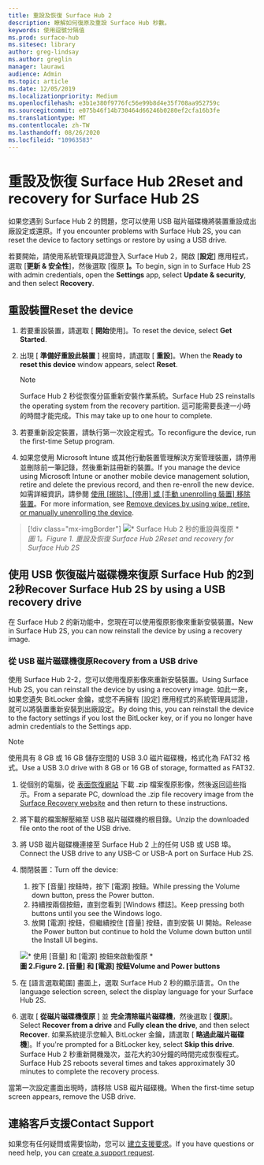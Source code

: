 ```yaml
---
title: 重設及恢復 Surface Hub 2
description: 瞭解如何復原及重設 Surface Hub 秒數。
keywords: 使用逗號分隔值
ms.prod: surface-hub
ms.sitesec: library
author: greg-lindsay
ms.author: greglin
manager: laurawi
audience: Admin
ms.topic: article
ms.date: 12/05/2019
ms.localizationpriority: Medium
ms.openlocfilehash: e3b1e380f9776fc56e99b8d4e35f708aa952759c
ms.sourcegitcommit: e075b46f14b730464d66246b0280ef2cfa16b3fe
ms.translationtype: MT
ms.contentlocale: zh-TW
ms.lasthandoff: 08/26/2020
ms.locfileid: "10963583"
---
```

# <span data-ttu-id="dfd61-104">重設及恢復 Surface Hub 2</span><span class="sxs-lookup"><span data-stu-id="dfd61-104">Reset and recovery for Surface Hub 2S</span></span>

<span data-ttu-id="dfd61-105">如果您遇到 Surface Hub 2 的問題，您可以使用 USB 磁片磁碟機將裝置重設成出廠設定或還原。</span><span class="sxs-lookup"><span data-stu-id="dfd61-105">If you encounter problems with Surface Hub 2S, you can reset the device to factory settings or restore by using a USB drive.</span></span>

<span data-ttu-id="dfd61-106">若要開始，請使用系統管理員認證登入 Surface Hub 2，開啟 [**設定**] 應用程式，選取 [**更新 & 安全性**]，然後選取 [復原 **]。**</span><span class="sxs-lookup"><span data-stu-id="dfd61-106">To begin, sign in to Surface Hub 2S with admin credentials, open the **Settings** app, select **Update & security**, and then select **Recovery**.</span></span>

## <span data-ttu-id="dfd61-107">重設裝置</span><span class="sxs-lookup"><span data-stu-id="dfd61-107">Reset the device</span></span>

1. <span data-ttu-id="dfd61-108">若要重設裝置，請選取 [ **開始**使用]。</span><span class="sxs-lookup"><span data-stu-id="dfd61-108">To reset the device, select **Get Started**.</span></span>

2. <span data-ttu-id="dfd61-109">出現 [ **準備好重設此裝置** ] 視窗時，請選取 [ **重設**]。</span><span class="sxs-lookup"><span data-stu-id="dfd61-109">When the **Ready to reset this device** window appears, select **Reset**.</span></span> 
  
   > [!NOTE]
   > <span data-ttu-id="dfd61-110">Surface Hub 2 秒從恢復分區重新安裝作業系統。</span><span class="sxs-lookup"><span data-stu-id="dfd61-110">Surface Hub 2S reinstalls the operating system from the recovery partition.</span></span> <span data-ttu-id="dfd61-111">這可能需要長達一小時的時間才能完成。</span><span class="sxs-lookup"><span data-stu-id="dfd61-111">This may take up to one hour to complete.</span></span>
  
3. <span data-ttu-id="dfd61-112">若要重新設定裝置，請執行第一次設定程式。</span><span class="sxs-lookup"><span data-stu-id="dfd61-112">To reconfigure the device, run the first-time Setup program.</span></span>

4. <span data-ttu-id="dfd61-113">如果您使用 Microsoft Intune 或其他行動裝置管理解決方案管理裝置，請停用並刪除前一筆記錄，然後重新註冊新的裝置。</span><span class="sxs-lookup"><span data-stu-id="dfd61-113">If you manage the device using Microsoft Intune or another mobile device management solution, retire and delete the previous record, and then re-enroll the new device.</span></span> <span data-ttu-id="dfd61-114">如需詳細資訊，請參閱 [使用 [擦除]、[停用] 或 [手動 unenrolling 裝置] 移除裝置](https://docs.microsoft.com/intune/devices-wipe)。</span><span class="sxs-lookup"><span data-stu-id="dfd61-114">For more information, see [Remove devices by using wipe, retire, or manually unenrolling the device](https://docs.microsoft.com/intune/devices-wipe).</span></span>

> [!div class="mx-imgBorder"]
> ![\* Surface Hub 2 秒的重設與復原 \*](images/sh2-reset.png)
<br/>*<span data-ttu-id="dfd61-116">圖 1。</span><span class="sxs-lookup"><span data-stu-id="dfd61-116">Figure 1.</span></span> <span data-ttu-id="dfd61-117">重設及恢復 Surface Hub 2</span><span class="sxs-lookup"><span data-stu-id="dfd61-117">Reset and recovery for Surface Hub 2S</span></span>* 

## <span data-ttu-id="dfd61-118">使用 USB 恢復磁片磁碟機來復原 Surface Hub 的2到2秒</span><span class="sxs-lookup"><span data-stu-id="dfd61-118">Recover Surface Hub 2S by using a USB recovery drive</span></span>

<span data-ttu-id="dfd61-119">在 Surface Hub 2 的新功能中，您現在可以使用復原影像來重新安裝裝置。</span><span class="sxs-lookup"><span data-stu-id="dfd61-119">New in Surface Hub 2S, you can now reinstall the device by using a recovery image.</span></span>

### <span data-ttu-id="dfd61-120">從 USB 磁片磁碟機復原</span><span class="sxs-lookup"><span data-stu-id="dfd61-120">Recovery from a USB drive</span></span>

<span data-ttu-id="dfd61-121">使用 Surface Hub 2-2，您可以使用復原影像來重新安裝裝置。</span><span class="sxs-lookup"><span data-stu-id="dfd61-121">Using Surface Hub 2S, you can reinstall the device by using a recovery image.</span></span> <span data-ttu-id="dfd61-122">如此一來，如果您遺失 BitLocker 金鑰，或您不再擁有 [設定] 應用程式的系統管理員認證，就可以將裝置重新安裝到出廠設定。</span><span class="sxs-lookup"><span data-stu-id="dfd61-122">By doing this, you can reinstall the device to the factory settings if you lost the BitLocker key, or if you no longer have admin credentials to the Settings app.</span></span>

>[!NOTE]
><span data-ttu-id="dfd61-123">使用具有 8 GB 或 16 GB 儲存空間的 USB 3.0 磁片磁碟機，格式化為 FAT32 格式。</span><span class="sxs-lookup"><span data-stu-id="dfd61-123">Use a USB 3.0 drive with 8 GB or 16 GB of storage, formatted as FAT32.</span></span>

1. <span data-ttu-id="dfd61-124">從個別的電腦，從 [表面恢復網站](https://support.microsoft.com/surfacerecoveryimage?devicetype=surfacehub2s) 下載 .zip 檔案復原影像，然後返回這些指示。</span><span class="sxs-lookup"><span data-stu-id="dfd61-124">From a separate PC, download the .zip file recovery image from the [Surface Recovery website](https://support.microsoft.com/surfacerecoveryimage?devicetype=surfacehub2s) and then return to these instructions.</span></span> 

1. <span data-ttu-id="dfd61-125">將下載的檔案解壓縮至 USB 磁片磁碟機的根目錄。</span><span class="sxs-lookup"><span data-stu-id="dfd61-125">Unzip the downloaded file onto the root of the USB drive.</span></span>  

1. <span data-ttu-id="dfd61-126">將 USB 磁片磁碟機連接至 Surface Hub 2 上的任何 USB 或 USB 埠。</span><span class="sxs-lookup"><span data-stu-id="dfd61-126">Connect the USB drive to any USB-C or USB-A port on Surface Hub 2S.</span></span>

1. <span data-ttu-id="dfd61-127">關閉裝置：</span><span class="sxs-lookup"><span data-stu-id="dfd61-127">Turn off the device:</span></span>

   1. <span data-ttu-id="dfd61-128">按下 [音量] 按鈕時，按下 [電源] 按鈕。</span><span class="sxs-lookup"><span data-stu-id="dfd61-128">While pressing the Volume down button, press the Power button.</span></span>
   1. <span data-ttu-id="dfd61-129">持續按兩個按鈕，直到您看到 [Windows 標誌]。</span><span class="sxs-lookup"><span data-stu-id="dfd61-129">Keep pressing both buttons until you see the Windows logo.</span></span>
   1. <span data-ttu-id="dfd61-130">放開 [電源] 按鈕，但繼續按住 [音量] 按鈕，直到安裝 UI 開始。</span><span class="sxs-lookup"><span data-stu-id="dfd61-130">Release the Power button but continue to hold the Volume down button until the Install UI begins.</span></span>

   ![\* 使用 [音量] 和 [電源] 按鈕來啟動復原 \*](images/sh2-keypad.png) <br>
   **<span data-ttu-id="dfd61-132">圖 2.</span><span class="sxs-lookup"><span data-stu-id="dfd61-132">Figure 2.</span></span> <span data-ttu-id="dfd61-133">[音量] 和 [電源] 按鈕</span><span class="sxs-lookup"><span data-stu-id="dfd61-133">Volume and Power buttons</span></span>**

1. <span data-ttu-id="dfd61-134">在 [語言選取範圍] 畫面上，選取 Surface Hub 2 秒的顯示語言。</span><span class="sxs-lookup"><span data-stu-id="dfd61-134">On the language selection screen, select the display language for your Surface Hub 2S.</span></span>

1. <span data-ttu-id="dfd61-135">選取 [ **從磁片磁碟機復原** ] 並 **完全清除磁片磁碟機**，然後選取 [ **復原**]。</span><span class="sxs-lookup"><span data-stu-id="dfd61-135">Select **Recover from a drive** and **Fully clean the drive**, and then select **Recover**.</span></span> <span data-ttu-id="dfd61-136">如果系統提示您輸入 BitLocker 金鑰，請選取 [ **略過此磁片磁碟機**]。</span><span class="sxs-lookup"><span data-stu-id="dfd61-136">If you're prompted for a BitLocker key, select **Skip this drive**.</span></span> <span data-ttu-id="dfd61-137">Surface Hub 2 秒重新開機幾次，並花大約30分鐘的時間完成恢復程式。</span><span class="sxs-lookup"><span data-stu-id="dfd61-137">Surface Hub 2S reboots several times and takes approximately 30 minutes to complete the recovery process.</span></span>

<span data-ttu-id="dfd61-138">當第一次設定畫面出現時，請移除 USB 磁片磁碟機。</span><span class="sxs-lookup"><span data-stu-id="dfd61-138">When the first-time setup screen appears, remove the USB drive.</span></span>

## <span data-ttu-id="dfd61-139">連絡客戶支援</span><span class="sxs-lookup"><span data-stu-id="dfd61-139">Contact Support</span></span>

<span data-ttu-id="dfd61-140">如果您有任何疑問或需要協助，您可以 [建立支援要求](https://support.microsoft.com/supportforbusiness/productselection)。</span><span class="sxs-lookup"><span data-stu-id="dfd61-140">If you have questions or need help, you can [create a support request](https://support.microsoft.com/supportforbusiness/productselection).</span></span>
